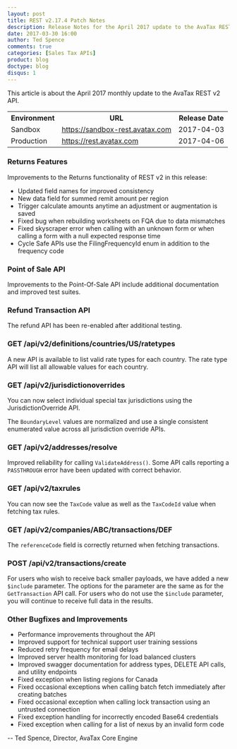 ```yaml
---
layout: post
title: REST v2.17.4 Patch Notes
description: Release Notes for the April 2017 update to the AvaTax REST v2 API.
date: 2017-03-30 16:00
author: Ted Spence
comments: true
categories: [Sales Tax APIs]
product: blog
doctype: blog
disqus: 1
---
```


This article is about the April 2017 monthly update to the AvaTax REST v2 API.

<table class="styled-table">
	<tr>
		<th>Environment</th>
		<th>URL</th>
		<th>Release Date</th>
	</tr>
	<tr>
		<td>Sandbox</td>
        <td><a href="https://sandbox-rest.avatax.com">https://sandbox-rest.avatax.com</a></td>
		<td>2017-04-03</td>
	</tr>
	<tr>
		<td>Production</td>
        <td><a href="https://rest.avatax.com">https://rest.avatax.com</a></td>
		<td>2017-04-06</td>
	</tr>
</table>

<h3>Returns Features</h3>

Improvements to the Returns functionality of REST v2 in this release:

<ul class="normal">
    <li>Updated field names for improved consistency</li>
    <li>New data field for summed remit amount per region</li>
    <li>Trigger calculate amounts anytime an adjustment or augmentation is saved</li>
    <li>Fixed bug when rebuilding worksheets on FQA due to data mismatches</li>
    <li>Fixed skyscraper error when calling with an unknown form or when calling a form with a null expected response time</li>
    <li>Cycle Safe APIs use the FilingFrequencyId enum in addition to the frequency code</li>
</ul>

<h3>Point of Sale API</h3>

Improvements to the Point-Of-Sale API include additional documentation and improved test suites.

<h3>Refund Transaction API</h3>

The refund API has been re-enabled after additional testing.

<h3>GET /api/v2/definitions/countries/US/ratetypes</h3>

A new API is available to list valid rate types for each country.  The rate type API will list all allowable values for each country.

<h3>GET /api/v2/jurisdictionoverrides</h3>

You can now select individual special tax jurisdictions using the JurisdictionOverride API.  

The `BoundaryLevel` values are normalized and use a single consistent enumerated value across all jurisdiction override APIs.

<h3>GET /api/v2/addresses/resolve</h3>

Improved reliability for calling `ValidateAddress()`.  Some API calls reporting a `PASSTHROUGH` error have been updated with correct behavior.

<h3>GET /api/v2/taxrules</h3>

You can now see the `TaxCode` value as well as the `TaxCodeId` value when fetching tax rules.

<h3>GET /api/v2/companies/ABC/transactions/DEF</h3>

The `referenceCode` field is correctly returned when fetching transactions.

<h3>POST /api/v2/transactions/create</h3>

For users who wish to receive back smaller payloads, we have added a new `$include` parameter. The options for the parameter are the same as for the `GetTransaction` API call.  For users who do not use the `$include` parameter, you will continue to receive full data in the results.

<h3>Other Bugfixes and Improvements</h3>

<ul class="normal">
    <li>Performance improvements throughout the API</li>
    <li>Improved support for technical support user training sessions</li>
    <li>Reduced retry frequency for email delays</li>
    <li>Improved server health monitoring for load balanced clusters</li>
    <li>Improved swagger documentation for address types, DELETE API calls, and utility endpoints</li>
    <li>Fixed exception when listing regions for Canada</li>
    <li>Fixed occasional exceptions when calling batch fetch immediately after creating batches</li>
    <li>Fixed occasional exception when calling lock transaction using an untrusted connection</li>
    <li>Fixed exception handling for incorrectly encoded Base64 credentials</li>
    <li>Fixed exception when calling for a list of nexus by an invalid form code</li>
</ul>

-- Ted Spence, Director, AvaTax Core Engine